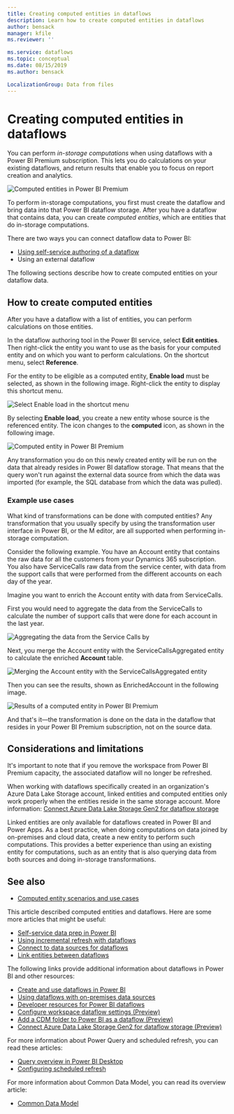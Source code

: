 ```yaml
---
title: Creating computed entities in dataflows
description: Learn how to create computed entities in dataflows
author: bensack
manager: kfile
ms.reviewer: ''

ms.service: dataflows
ms.topic: conceptual
ms.date: 08/15/2019
ms.author: bensack

LocalizationGroup: Data from files
---
```

# Creating computed entities in dataflows

You can perform *in-storage computations* when using dataflows with a Power BI Premium subscription. This lets you do calculations on your existing dataflows, and return results that enable you to focus on report creation and analytics. 

![Computed entities in Power BI Premium](media/dataflows-computed-entities/computed-entities-premium-00.png)

To perform in-storage computations, you first must create the dataflow and bring data into that Power BI dataflow storage. After you have a dataflow that contains data, you can create *computed entities*, which are entities that do in-storage computations. 

There are two ways you can connect dataflow data to Power BI:

* [Using self-service authoring of a dataflow](https://docs.microsoft.com/power-bi/service-dataflows-create-use)
* Using an external dataflow

The following sections describe how to create computed entities on your dataflow data.

## How to create computed entities

After you have a dataflow with a list of entities, you can perform calculations on those entities.

In the dataflow authoring tool in the Power BI service, select **Edit entities**. Then right-click the entity you want to use as the basis for your computed entity and on which you want to perform calculations. On the shortcut menu, select **Reference**.

For the entity to be eligible as a computed entity, **Enable load** must be selected, as shown in the following image. Right-click the entity to display this shortcut menu.

![Select Enable load in the shortcut menu](media/dataflows-computed-entities/computed-entities-premium-01.png)

By selecting **Enable load**, you create a new entity whose source is the referenced entity. The icon changes to the **computed** icon, as shown in the following image.

![Computed entity in Power BI Premium](media/dataflows-computed-entities/computed-entities-premium-00.png)

Any transformation you do on this newly created entity will be run on the data that already resides in Power BI dataflow storage. That means that the query won't run against the external data source from which the data was imported (for example, the SQL database from which the data was pulled).

### Example use cases

What kind of transformations can be done with computed entities? Any transformation that you usually specify by using the transformation user interface in Power BI, or the M editor, are all supported when performing in-storage computation. 

Consider the following example. You have an Account entity that contains the raw data for all the customers from your Dynamics 365 subscription. You also have ServiceCalls raw data from the service center, with data from the support calls that were performed from the different accounts on each day of the year.

Imagine you want to enrich the Account entity with data from ServiceCalls.

First you would need to aggregate the data from the ServiceCalls to calculate the number of support calls that were done for each account in the last year.

![Aggregating the data from the Service Calls by ](media/dataflows-computed-entities/computed-entities-premium-02.png)

Next, you merge the Account entity with the ServiceCallsAggregated entity to calculate the enriched **Account** table.

![Merging the Account entity with the ServiceCallsAggregated entity](media/dataflows-computed-entities/computed-entities-premium-03.png)

Then you can see the results, shown as EnrichedAccount in the following image.

![Results of a computed entity in Power BI Premium](media/dataflows-computed-entities/computed-entities-premium-04.png)

And that's it&mdash;the transformation is done on the data in the dataflow that resides in your Power BI Premium subscription, not on the source data.

## Considerations and limitations

It's important to note that if you remove the workspace from Power BI Premium capacity, the associated dataflow will no longer be refreshed.

When working with dataflows specifically created in an organization's Azure Data Lake Storage account, linked entities and computed entities only work properly when the entities reside in the same storage account. More information: [Connect Azure Data Lake Storage Gen2 for dataflow storage](https://docs.microsoft.com/power-bi/service-dataflows-connect-azure-data-lake-storage-gen2)

Linked entities are only available for dataflows created in Power BI and Power Apps. As a best practice, when doing computations on data joined by on-premises and cloud data, create a new entity to perform such computations. This provides a better experience than using an existing entity for computations, such as an entity that is also querying data from both sources and doing in-storage transformations.

## See also

* [Computed entity scenarios and use cases](computed-entities-scenarios.md)

This article described computed entities and dataflows. Here are some more articles that might be useful:

* [Self-service data prep in Power BI](create-use.md)
* [Using incremental refresh with dataflows](incremental-refresh.md)
* [Connect to data sources for dataflows](data-sources.md)
* [Link entities between dataflows](linked-entities.md)

The following links provide additional information about dataflows in Power BI and other resources:

* [Create and use dataflows in Power BI](https://docs.microsoft.com/power-bi/service-dataflows-create-use)
* [Using dataflows with on-premises data sources](https://docs.microsoft.com/power-bi/service-dataflows-on-premises-gateways)
* [Developer resources for Power BI dataflows](https://docs.microsoft.com/power-bi/service-dataflows-developer-resources)
* [Configure workspace dataflow settings (Preview)](https://docs.microsoft.com/power-bi/service-dataflows-configure-workspace-storage-settings)
* [Add a CDM folder to Power BI as a dataflow (Preview)](https://docs.microsoft.com/power-bi/service-dataflows-add-cdm-folder)
* [Connect Azure Data Lake Storage Gen2 for dataflow storage (Preview)](https://docs.microsoft.com/power-bi/service-dataflows-connect-azure-data-lake-storage-gen2)

For more information about Power Query and scheduled refresh, you can read these articles:
* [Query overview in Power BI Desktop](https://docs.microsoft.com/power-bi/desktop-query-overview)
* [Configuring scheduled refresh](https://docs.microsoft.com/power-bi/refresh-scheduled-refresh)

For more information about Common Data Model, you can read its overview article:
* [Common Data Model](https://docs.microsoft.com/powerapps/common-data-model/overview)
